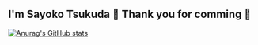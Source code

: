 ## I'm Sayoko Tsukuda 👋 Thank you for comming 🎉

[![Anurag's GitHub stats](https://github-readme-stats.vercel.app/api?username=se1987=anuraghazra
)](https://github.com/anuraghazra/github-readme-stats)
